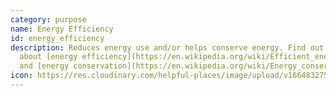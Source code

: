 ```yaml
---
category: purpose
name: Energy Efficiency
id: energy_efficiency
description: Reduces energy use and/or helps conserve energy. Find out more
  about [energy efficiency](https://en.wikipedia.org/wiki/Efficient_energy_use)
  and [energy conservation](https://en.wikipedia.org/wiki/Energy_conservation)
icon: https://res.cloudinary.com/helpful-places/image/upload/v1664832758/dtpr-icons/purpose/energy_ngzawb.svg
---
```

